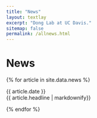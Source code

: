 ```yaml
---
title: "News"
layout: textlay
excerpt: "Dong Lab at UC Davis."
sitemap: false
permalink: /allnews.html
---
```


# News

{% for article in site.data.news %}

{{ article.date }} <br> {{ article.headline | markdownify}}

{% endfor %}
